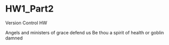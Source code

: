 # HW1_Part2
Version Control HW

Angels and ministers of grace defend us
Be thou a spirit of health or goblin damned
